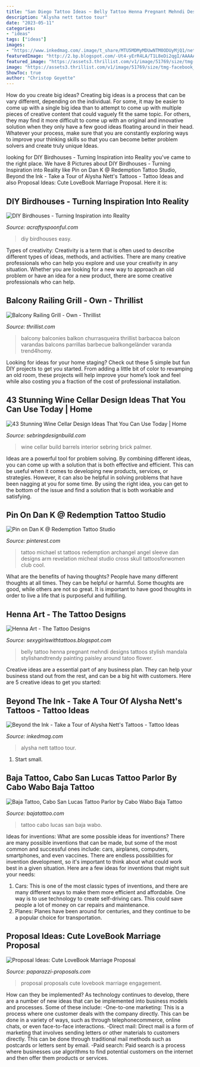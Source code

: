 ```yaml
---
title: "San Diego Tattoo Ideas ~ Belly Tattoo Henna Pregnant Mehndi Designs Tattoos Stylish Mandala Stylishandtrendy Painting Paisley Around Tatoo Flower"
description: "Alysha nett tattoo tour"
date: "2023-05-11"
categories:
- "ideas"
tags: ["ideas"]
images:
- "https://www.inkedmag.com/.image/t_share/MTU5MDMyMDUwNTM0ODUyMjQ1/nett_video_feature.jpg"
featuredImage: "http://2.bp.blogspot.com/-Ut4-yErR4LA/T1L8eDi2qgI/AAAAAAAAENo/1FXxnvTaEf8/s1600/Combine+Blog3.jpg"
featured_image: "https://assets3.thrillist.com/v1/image/51769/size/tmg-facebook_social.jpg"
image: "https://assets3.thrillist.com/v1/image/51769/size/tmg-facebook_social.jpg"
ShowToc: true
author: "Christop Goyette"
---
```



How do you create big ideas?
Creating big ideas is a process that can be vary different, depending on the individual. For some, it may be easier to come up with a single big idea than to attempt to come up with multiple pieces of creative content that could vaguely fit the same topic. For others, they may find it more difficult to come up with an original and innovative solution when they only have a few good ideas floating around in their head. Whatever your process, make sure that you are constantly exploring ways to improve your thinking skills so that you can become better problem solvers and create truly unique Ideas.

	

		
looking for DIY Birdhouses - Turning Inspiration into Reality you've came to the right place. We have 8 Pictures about DIY Birdhouses - Turning Inspiration into Reality like Pin on Dan K @ Redemption Tattoo Studio, Beyond the Ink - Take a Tour of Alysha Nett&#039;s Tattoos - Tattoo Ideas and also Proposal Ideas: Cute LoveBook Marriage Proposal. Here it is:
		
    
## DIY Birdhouses - Turning Inspiration Into Reality

<img loading=lazy src="https://acraftyspoonful.com/wp-content/uploads/2017/02/Easy-DIY-Birdhouses-for-Kids-678x1024.jpg" onerror="this.onerror=null;this.src='https://tse2.mm.bing.net/th?id=OIP.K1SRtigDMx_-ZXXEbZC7LgHaLL&amp;pid=15.1';" alt="DIY Birdhouses - Turning Inspiration into Reality">

_Source: acraftyspoonful.com_

>diy birdhouses easy. 

	

Types of creativity:
Creativity is a term that is often used to describe different types of ideas, methods, and activities. There are many creative professionals who can help you explore and use your creativity in any situation. Whether you are looking for a new way to approach an old problem or have an idea for a new product, there are some creative professionals who can help.

    
## Balcony Railing Grill - Own - Thrillist

<img loading=lazy src="https://assets3.thrillist.com/v1/image/51769/size/tmg-facebook_social.jpg" onerror="this.onerror=null;this.src='https://tse1.mm.bing.net/th?id=OIP.yBKMmIc8JgDFPvTp0H2s6wHaHa&amp;pid=15.1';" alt="Balcony Railing Grill - Own - Thrillist">

_Source: thrillist.com_

>balcony balconies balkon churrasqueira thrillist barbacoa balcon varandas balcons parrillas barbecue balkongeländer varanda trend4homy. 

	

Looking for ideas for your home staging? Check out these 5 simple but fun DIY projects to get you started. From adding a little bit of color to revamping an old room, these projects will help improve your home’s look and feel while also costing you a fraction of the cost of professional installation.

    
## 43 Stunning Wine Cellar Design Ideas That You Can Use Today | Home

<img loading=lazy src="http://sebringdesignbuild.com/wp-content/uploads/2017/04/Wine-Cellar-Ideas-22_Sebring-Services.jpg" onerror="this.onerror=null;this.src='https://tse4.mm.bing.net/th?id=OIP.m782-3G88tzbZkl6S7tjBQHaLE&amp;pid=15.1';" alt="43 Stunning Wine Cellar Design Ideas That You Can Use Today | Home">

_Source: sebringdesignbuild.com_

>wine cellar build barrels interior sebring brick palmer. 

	

Ideas are a powerful tool for problem solving. By combining different ideas, you can come up with a solution that is both effective and efficient. This can be useful when it comes to developing new products, services, or strategies. However, it can also be helpful in solving problems that have been nagging at you for some time. By using the right idea, you can get to the bottom of the issue and find a solution that is both workable and satisfying.

    
## Pin On Dan K @ Redemption Tattoo Studio

<img loading=lazy src="https://i.pinimg.com/736x/4e/65/0a/4e650a829148a7df37bc6d26bc274969.jpg" onerror="this.onerror=null;this.src='https://tse2.mm.bing.net/th?id=OIP.Gu2ZG1Tx26beioFdkTUdXwHaNB&amp;pid=15.1';" alt="Pin on Dan K @ Redemption Tattoo Studio">

_Source: pinterest.com_

>tattoo michael st tattoos redemption archangel angel sleeve dan designs arm revelation micheal studio cross skull tattoosforwomen club cool. 

	

What are the benefits of having thoughts?
People have many different thoughts at all times. They can be helpful or harmful. Some thoughts are good, while others are not so great. It is important to have good thoughts in order to live a life that is purposeful and fulfilling.

    
## Henna Art - The Tattoo Designs

<img loading=lazy src="http://2.bp.blogspot.com/-Ut4-yErR4LA/T1L8eDi2qgI/AAAAAAAAENo/1FXxnvTaEf8/s1600/Combine+Blog3.jpg" onerror="this.onerror=null;this.src='https://tse3.mm.bing.net/th?id=OIP.dQBcnN4C4SzM-aHoS7ffJQHaJ4&amp;pid=15.1';" alt="Henna Art - The Tattoo Designs">

_Source: sexygirlswithtattoos.blogspot.com_

>belly tattoo henna pregnant mehndi designs tattoos stylish mandala stylishandtrendy painting paisley around tatoo flower. 

	

Creative ideas are a essential part of any business plan. They can help your business stand out from the rest, and can be a big hit with customers. Here are 5 creative ideas to get you started:

    
## Beyond The Ink - Take A Tour Of Alysha Nett&#039;s Tattoos - Tattoo Ideas

<img loading=lazy src="https://www.inkedmag.com/.image/t_share/MTU5MDMyMDUwNTM0ODUyMjQ1/nett_video_feature.jpg" onerror="this.onerror=null;this.src='https://tse1.mm.bing.net/th?id=OIP.onZqEXw4s7a6wAq1rfGfwwHaHa&amp;pid=15.1';" alt="Beyond the Ink - Take a Tour of Alysha Nett&#039;s Tattoos - Tattoo Ideas">

_Source: inkedmag.com_

>alysha nett tattoo tour. 

	

1. Start small.

    
## Baja Tattoo, Cabo San Lucas Tattoo Parlor By Cabo Wabo Baja Tattoo

<img loading=lazy src="https://www.bajatattoo.com/wp-content/uploads/2014/06/164630_480554778677459_1735295179_n.jpg" onerror="this.onerror=null;this.src='https://tse3.mm.bing.net/th?id=OIP.7RPlP1LBjFjJLDO94GhfPQHaJ4&amp;pid=15.1';" alt="Baja Tattoo, Cabo San Lucas Tattoo Parlor by Cabo Wabo Baja Tattoo">

_Source: bajatattoo.com_

>tattoo cabo lucas san baja wabo. 

	

Ideas for inventions: What are some possible ideas for inventions?
There are many possible inventions that can be made, but some of the most common and successful ones include: cars, airplanes, computers, smartphones, and even vaccines. There are endless possibilities for invention development, so it's important to think about what could work best in a given situation. Here are a few ideas for inventions that might suit your needs: 
1. Cars: This is one of the most classic types of inventions, and there are many different ways to make them more efficient and affordable. One way is to use technology to create self-driving cars. This could save people a lot of money on car repairs and maintenance. 
2. Planes: Planes have been around for centuries, and they continue to be a popular choice for transportation.

    
## Proposal Ideas: Cute LoveBook Marriage Proposal

<img loading=lazy src="http://www.paparazzi-proposals.com/uploads/2015/09/Atlanta-Surprise-Engagement-Photography-TJ-20.jpg" onerror="this.onerror=null;this.src='https://tse1.mm.bing.net/th?id=OIP.cU3QzHwSDh-mwnUk0wQSSQEsDI&amp;pid=15.1';" alt="Proposal Ideas: Cute LoveBook Marriage Proposal">

_Source: paparazzi-proposals.com_

>proposal proposals cute lovebook marriage engagement. 

	

How can they be implemented?
As technology continues to develop, there are a number of new ideas that can be implemented into business models and processes. Some of these include: 
-One-to-one marketing: This is a process where one customer deals with the company directly. This can be done in a variety of ways, such as through telephonecommerce, online chats, or even face-to-face interactions. 
-Direct mail: Direct mail is a form of marketing that involves sending letters or other materials to customers directly. This can be done through traditional mail methods such as postcards or letters sent by email. 
-Paid search: Paid search is a process where businesses use algorithms to find potential customers on the internet and then offer them products or services.

